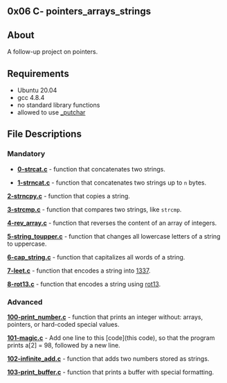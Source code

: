 ## 0x06 C- pointers_arrays_strings
## About
A follow-up project on pointers.

## Requirements
- Ubuntu 20.04
- gcc 4.8.4
- no standard library functions
- allowed to use [_putchar](https://github.com/holbertonschool/_putchar.c/blob/master/_putchar.c)
## File Descriptions
### Mandatory
- **[0-strcat.c](0-strcat.c)** - function that concatenates two strings.

- **[1-strncat.c](1-strncat.c)** - function that concatenates two strings up to `n` bytes.

**[2-strncpy.c](2-strncpy.c)** - function that copies a string.

**[3-strcmp.c](3-strcmp.c)** - function that compares two strings, like `strcmp`.

**[4-rev_array.c](4-rev_array.c)** - function that reverses the content of an array of integers.

**[5-string_toupper.c](5-string_toupper.c)** - function that changes all lowercase letters of a string to uppercase.

**[6-cap_string.c](6-cap_string.c)** - function that capitalizes all words of a string.

**[7-leet.c](7-leet.c)** - function that encodes a string into [1337](https://intranet.hbtn.io/rltoken/HDZQ5imXboSDnMXO9P0-Tg).

**[8-rot13.c](8-rot13.c)** - function that encodes a string using [rot13](https://intranet.hbtn.io/rltoken/IFaBd0QrK-h50gV7IoW9iQ).

### Advanced
**[100-print_number.c](100-print_number.c)** - function that prints an integer without:  arrays, pointers, or hard-coded special values.

**[101-magic.c](101-magic.c)** - Add one line to this [code](this code), so that the program prints a[2] = 98, followed by a new line.

**[102-infinite_add.c](102-infinite_add.c)** - function that adds two numbers stored as strings.

**[103-print_buffer.c](103-print_buffer.c)** - function that prints a buffer with special formatting.
